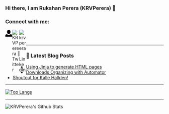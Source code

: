 ### Hi there, I am Rukshan Perera (KRVPerera) 👋


### Connect with me:

[<img align="left" alt="krvperera.com" width="22px" src="https://raw.githubusercontent.com/iconic/open-iconic/master/svg/person.svg" />][website]
<!-- [<img align="left" alt="codeSTACKr | YouTube" width="22px" src="https://cdn.jsdelivr.net/npm/simple-icons@v3/icons/youtube.svg" />][youtube] -->
[<img align="left" alt="KRVPerera | Twitter" width="22px" src="https://cdn.jsdelivr.net/npm/simple-icons@v3/icons/twitter.svg" />][twitter]
[<img align="left" alt="krvperera | LinkedIn" width="22px" src="https://cdn.jsdelivr.net/npm/simple-icons@v3/icons/linkedin.svg" />][linkedin]
<!-- [<img align="left" alt="codeSTACKr | Instagram" width="22px" src="https://cdn.jsdelivr.net/npm/simple-icons@v3/icons/instagram.svg" />][instagram] -->
<br />
<br />

---

### 📕 Latest Blog Posts
<!-- BLOG-POST-LIST:START -->
- [Using Jinja to generate HTML pages](https://medium.com/@KRVPerera/using-jinja-to-generate-html-pages-3fb54cf8fbc8?source=rss-32e09e3b70ea------2)
- [Downloads Organizing with Automator](https://medium.com/@KRVPerera/downloads-organizing-with-automator-2a6b648e2ab1?source=rss-32e09e3b70ea------2)
- [Shoutout for Kalle Hallden!](https://medium.com/@KRVPerera/shoutout-for-kalle-hallden-f27a72fe9096?source=rss-32e09e3b70ea------2)
<!-- BLOG-POST-LIST:END -->

---

[![Top Langs](https://github-readme-stats.vercel.app/api/top-langs/?username=KRVPerera&layout=compact)](https://github.com/anuraghazra/github-readme-stats)

<!--
**KRVPerera/KRVPerera** is a ✨ _special_ ✨ repository because its `README.md` (this file) appears on your GitHub profile.

Here are some ideas to get you started:

- 🔭 I’m currently working on ...
- 🌱 I’m currently learning ...
- 👯 I’m looking to collaborate on ...
- 🤔 I’m looking for help with ...
- 💬 Ask me about ...
- 📫 How to reach me: ...
- 😄 Pronouns: ...
- ⚡ Fun fact: ...
-->
---

<img align="left" alt="KRVPerera's Github Stats" src="https://github-readme-stats.vercel.app/api?username=KRVPerera&show_icons=true&hide_border=true" />

[website]: https://www.krvperera.com
[twitter]: https://twitter.com/KRVPerera
[linkedin]: https://linkedin.com/in/krvperera